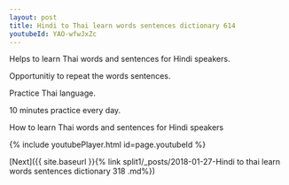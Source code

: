```yaml
---
layout: post
title: Hindi to Thai learn words sentences dictionary 614 
youtubeId: YAO-wfwJxZc
---
```

 
 
Helps to learn Thai words and sentences for Hindi speakers.

Opportunitiy to repeat the words sentences. 

Practice Thai language. 
 
10 minutes practice every day. 
 
How to learn Thai words and sentences for Hindi speakers 
 
{% include youtubePlayer.html id=page.youtubeId %}
 
 
[Next]({{ site.baseurl }}{% link  split1/_posts/2018-01-27-Hindi to thai learn words sentences dictionary 318 .md%})
 
